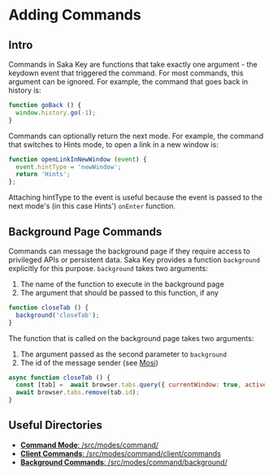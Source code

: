 # Adding Commands


## Intro

Commands in Saka Key are functions that take exactly one argument - the keydown event that triggered the command. For most commands, this argument can be ignored. For example, the command that goes back in history is:

```javascript
function goBack () {
  window.history.go(-1);
}
```

Commands can optionally return the next mode. For example, the command that switches to Hints mode, to open a link in a new window is:

```javascript
function openLinkInNewWindow (event) {
  event.hintType = 'newWindow';
  return 'Hints';
};
```

Attaching hintType to the event is useful because the event is passed to the next mode's (in this case Hints') `onEnter` function.

## Background Page Commands

Commands can message the background page if they require access to privileged APIs or persistent data. Saka Key provides a function `background` explicitly for this purpose. `background` takes two arguments:

1. The name of the function to execute in the background page
2. The argument that should be passed to this function, if any

```javascript
function closeTab () {
  background('closeTab');
}
```

The function that is called on the background page takes two arguments:

1. The argument passed as the second parameter to `background`
2. The id of the message sender (see [Mosi](https://github.com/eejdoowad/mosi))

```javascript
async function closeTab () {
  const [tab] =  await browser.tabs.query({ currentWindow: true, active: true });
  await browser.tabs.remove(tab.id);
}
```

## Useful Directories

* [**Command Mode**: /src/modes/command/](https://github.com/lusakasa/saka-key/tree/master/src/modes/command)
* [**Client Commands**: /src/modes/command/client/commands](https://github.com/lusakasa/saka-key/tree/master/src/modes/command/client/commands)
* [**Background Commands**: /src/modes/command/background/](https://github.com/lusakasa/saka-key/tree/master/src/modes/command/background)
